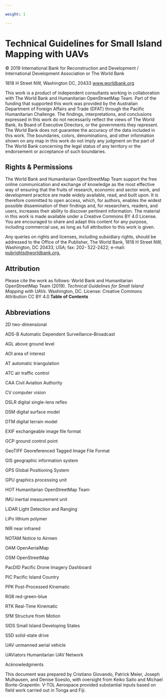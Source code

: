 ```yaml
---

weight: 1

---
```


# Technical Guidelines for Small Island Mapping with UAVs

© 2019 International Bank for Reconstruction and Development / International Development Association or The World Bank

1818 H Street NW, Washington DC, 20433 www.worldbank.org 

This work is a product of independent consultants working in collaboration with The World Bank and Humanitarian OpenStreetMap Team. Part of the funding that supported this work was provided by the Australian Department of Foreign Affairs and Trade (DFAT) through the Pacific Humanitarian Challenge. The findings, interpretations, and conclusions expressed in this work do not necessarily reflect the views of The World Bank, its Board of Executive Directors, or the governments they represent. The World Bank does not guarantee the accuracy of the data included in this work. The boundaries, colors, denominations, and other information shown on any map in this work do not imply any judgment on the part of The World Bank concerning the legal status of any territory or the endorsement or acceptance of such boundaries.

## Rights & Permissions

The World Bank and Humanitarian OpenStreetMap Team support the free online communication and exchange of knowledge as the most effective way of ensuring that the fruits of research, economic and sector work, and development practice are made widely available, read, and built upon. It is therefore committed to open access, which, for authors, enables the widest possible dissemination of their findings and, for researchers, readers, and users, increases their ability to discover pertinent information. The material in this work is made available under a Creative Commons  BY 4.0 License. You are encouraged to share and adapt this content for any purpose, including commercial use, as long as full attribution to this work is given. 

Any queries on rights and licenses, including subsidiary rights, should be addressed to the Office of the Publisher, The World Bank, 1818 H Street NW, Washington, DC 20433, USA; fax: 202- 522-2422; e-mail: [pubrights@worldbank.org](mailto:pubrights@worldbank.org)<span style="text-decoration:underline;">.</span> 

## Attribution

Please cite the work as follows: World Bank and Humanitarian OpenStreetMap Team (2019). _Technical Guidelines for Small Island Mapping with UAVs_. Washington, DC. License: Creative Commons Attribution CC BY 4.0.**Table of Contents**

## Abbreviations

2D      two-dimensional

ADS-B       Automatic Dependent Surveillance–Broadcast

AGL     above ground level

AOI     area of interest

AT      automatic triangulation

ATC     air traffic control

CAA         Civil Aviation Authority

CV      computer vision

DSLR        digital single-lens reflex 

DSM     digital surface model

DTM         digital terrain model

EXIF        exchangeable image file format

GCP         ground control point

GeoTIFF Georeferenced Tagged Image File Format

GIS         geographic information system

GPS         Global Positioning System

GPU         graphics processing unit

HOT     Humanitarian OpenStreetMap Team

IMU     inertial measurement unit

LiDAR       Light Detection and Ranging 

LiPo        lithium polymer

NIR     near infrared

NOTAM   Notice to Airmen 

OAM         OpenAerialMap

OSM         OpenStreetMap

PacDID  Pacific Drone Imagery Dashboard

PIC     Pacific Island Country

PPK         Post-Processed Kinematic

RGB     red-green-blue

RTK         Real-Time Kinematic

SfM     Structure from Motion

SIDS        Small Island Developing States

SSD     solid-state drive

UAV         unmanned aerial vehicle

UAViators   Humanitarian UAV Network 

Acknowledgments

This document was prepared by Cristiano Giovando, Patrick Meier, Joseph Mulhausen, and Denise Soesilo, with oversight from Keiko Saito and Michael Bonte-Grapentin. V-TOL Aerospace provided substantial inputs based on field work carried out in Tonga and Fiji. 